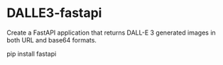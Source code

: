 # DALLE3-fastapi
Create a FastAPI application that returns DALL-E 3 generated images in both URL and base64 formats.


pip install fastapi
